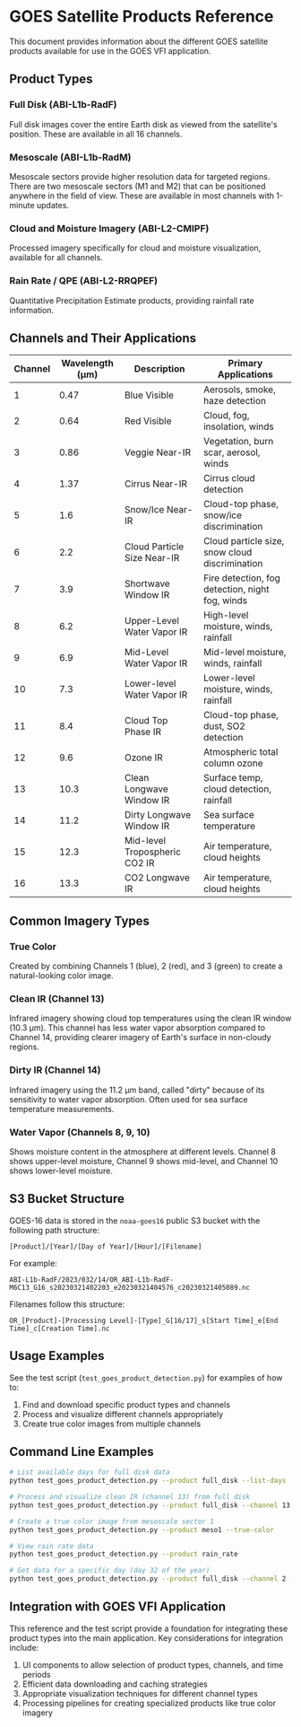 # GOES Satellite Products Reference

This document provides information about the different GOES satellite products available for use in the GOES VFI application.

## Product Types

### Full Disk (ABI-L1b-RadF)
Full disk images cover the entire Earth disk as viewed from the satellite's position. These are available in all 16 channels.

### Mesoscale (ABI-L1b-RadM)
Mesoscale sectors provide higher resolution data for targeted regions. There are two mesoscale sectors (M1 and M2) that can be positioned anywhere in the field of view. These are available in most channels with 1-minute updates.

### Cloud and Moisture Imagery (ABI-L2-CMIPF)
Processed imagery specifically for cloud and moisture visualization, available for all channels.

### Rain Rate / QPE (ABI-L2-RRQPEF)
Quantitative Precipitation Estimate products, providing rainfall rate information.

## Channels and Their Applications

| Channel | Wavelength (μm) | Description | Primary Applications |
|---------|----------------|-------------|---------------------|
| 1 | 0.47 | Blue Visible | Aerosols, smoke, haze detection |
| 2 | 0.64 | Red Visible | Cloud, fog, insolation, winds |
| 3 | 0.86 | Veggie Near-IR | Vegetation, burn scar, aerosol, winds |
| 4 | 1.37 | Cirrus Near-IR | Cirrus cloud detection |
| 5 | 1.6 | Snow/Ice Near-IR | Cloud-top phase, snow/ice discrimination |
| 6 | 2.2 | Cloud Particle Size Near-IR | Cloud particle size, snow cloud discrimination |
| 7 | 3.9 | Shortwave Window IR | Fire detection, fog detection, night fog, winds |
| 8 | 6.2 | Upper-Level Water Vapor IR | High-level moisture, winds, rainfall |
| 9 | 6.9 | Mid-Level Water Vapor IR | Mid-level moisture, winds, rainfall |
| 10 | 7.3 | Lower-level Water Vapor IR | Lower-level moisture, winds, rainfall |
| 11 | 8.4 | Cloud Top Phase IR | Cloud-top phase, dust, SO2 detection |
| 12 | 9.6 | Ozone IR | Atmospheric total column ozone |
| 13 | 10.3 | Clean Longwave Window IR | Surface temp, cloud detection, rainfall |
| 14 | 11.2 | Dirty Longwave Window IR | Sea surface temperature |
| 15 | 12.3 | Mid-level Tropospheric CO2 IR | Air temperature, cloud heights |
| 16 | 13.3 | CO2 Longwave IR | Air temperature, cloud heights |

## Common Imagery Types

### True Color
Created by combining Channels 1 (blue), 2 (red), and 3 (green) to create a natural-looking color image.

### Clean IR (Channel 13)
Infrared imagery showing cloud top temperatures using the clean IR window (10.3 μm). This channel has less water vapor absorption compared to Channel 14, providing clearer imagery of Earth's surface in non-cloudy regions.

### Dirty IR (Channel 14)
Infrared imagery using the 11.2 μm band, called "dirty" because of its sensitivity to water vapor absorption. Often used for sea surface temperature measurements.

### Water Vapor (Channels 8, 9, 10)
Shows moisture content in the atmosphere at different levels. Channel 8 shows upper-level moisture, Channel 9 shows mid-level, and Channel 10 shows lower-level moisture.

## S3 Bucket Structure

GOES-16 data is stored in the `noaa-goes16` public S3 bucket with the following path structure:

```
[Product]/[Year]/[Day of Year]/[Hour]/[Filename]
```

For example:
```
ABI-L1b-RadF/2023/032/14/OR_ABI-L1b-RadF-M6C13_G16_s20230321402203_e20230321404576_c20230321405089.nc
```

Filenames follow this structure:
```
OR_[Product]-[Processing Level]-[Type]_G[16/17]_s[Start Time]_e[End Time]_c[Creation Time].nc
```

## Usage Examples

See the test script (`test_goes_product_detection.py`) for examples of how to:

1. Find and download specific product types and channels
2. Process and visualize different channels appropriately
3. Create true color images from multiple channels

## Command Line Examples

```bash
# List available days for full disk data
python test_goes_product_detection.py --product full_disk --list-days

# Process and visualize clean IR (channel 13) from full disk
python test_goes_product_detection.py --product full_disk --channel 13

# Create a true color image from mesoscale sector 1
python test_goes_product_detection.py --product meso1 --true-color

# View rain rate data
python test_goes_product_detection.py --product rain_rate

# Get data for a specific day (day 32 of the year)
python test_goes_product_detection.py --product full_disk --channel 2 --day 32
```

## Integration with GOES VFI Application

This reference and the test script provide a foundation for integrating these product types into the main application. Key considerations for integration include:

1. UI components to allow selection of product types, channels, and time periods
2. Efficient data downloading and caching strategies
3. Appropriate visualization techniques for different channel types
4. Processing pipelines for creating specialized products like true color imagery
